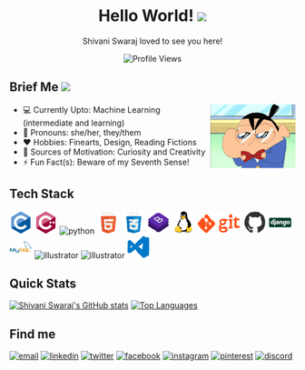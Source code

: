 
<div align=center>

# Hello World! <img src="https://emojis.slackmojis.com/emojis/images/1531849430/4246/blob-sunglasses.gif?1531849430" width="30px"></h1>
Shivani Swaraj loved to see you here!
<!-- an incoming animated header -->
![Profile Views](https://komarev.com/ghpvc/?username=seventh-sense-claims)
</div>


## Brief Me <img src="https://media.giphy.com/media/VgCDAzcKvsR6OM0uWg/giphy.gif" width="50"> 

<img align="right" alt="GIF" src="assets/shinchan.gif" width="150" />

- :computer: Currently Upto: Machine Learning (intermediate and learning)
- :girl: Pronouns: she/her, they/them
- :heart: Hobbies: Finearts, Design, Reading Fictions
- :dart: Sources of Motivation: Curiosity and Creativity
- :zap: Fun Fact(s): Beware of my Seventh Sense!
<!-- ek quote bhi aayega -->


## Tech Stack

<p>
<img src="https://raw.githubusercontent.com/devicons/devicon/c5378d6c2510ffa0b3e4475af95618a8048d6cf1/icons/c/c-original.svg" alt="c" width="40" height="40"/> 
<img src="https://raw.githubusercontent.com/devicons/devicon/c5378d6c2510ffa0b3e4475af95618a8048d6cf1/icons/cplusplus/cplusplus-original.svg" alt="cplusplus" width="40" height="40"/> 
<img src="https://i.giphy.com/media/LMt9638dO8dftAjtco/200.webp" alt="python" width="40" height="40"/> 
<img src="assets/html.gif" alt="html5" width="40" height="40"/> 
<img src="assets/css.gif" alt="css3" width="40" height="40"/> 
<img src="assets/bootstrap.gif" alt="bootstrap" width="40" height="40"/> 
<img src="https://raw.githubusercontent.com/devicons/devicon/c5378d6c2510ffa0b3e4475af95618a8048d6cf1/icons/linux/linux-original.svg" alt="linux" width="40" height="40"/> 
<img src="assets/git.gif" alt="git" width="80"/> 
<img src="assets/github.webp" alt="github" width="40" height="40"/> 
<img src="https://raw.githubusercontent.com/devicons/devicon/c5378d6c2510ffa0b3e4475af95618a8048d6cf1/icons/django/django-original.svg" alt="django" width="40" height="40"/>
<img src="https://raw.githubusercontent.com/devicons/devicon/c5378d6c2510ffa0b3e4475af95618a8048d6cf1/icons/mysql/mysql-original-wordmark.svg" alt="mysql" width="40" height="40"/> 
<img src="https://upload.wikimedia.org/wikipedia/commons/thumb/f/fb/Adobe_Illustrator_CC_icon.svg/1051px-Adobe_Illustrator_CC_icon.svg.png" alt="illustrator" width="40" height="40"/> 
<img src="https://upload.wikimedia.org/wikipedia/commons/thumb/c/c2/Adobe_XD_CC_icon.svg/1200px-Adobe_XD_CC_icon.svg.png" alt="illustrator" width="40" height="40"/>
<img src="assets/vscode.webp" alt="vscode" width="40" height="40"/>
</p>


## Quick Stats

<a href="https://github.com/seventh-sense-claims/seventh-sense-claims"><img src="https://github-readme-stats.vercel.app/api?username=seventh-sense-claims&hide=stars,prs&count_private=true&show_icons=true&theme=omni" alt="Shivani Swaraj's GitHub stats"></a>
<a href="https://github.com/seventh-sense-claims/seventh-sense-claims"><img src="https://github-readme-stats.vercel.app/api/top-langs/?username=seventh-sense-claims&hide=css,javascript&langs_count=6&layout=compact&theme=omni" alt="Top Languages"></a>
<!-- theme=maroongold: will use someday, hp vala feel deta -->


## Find me

<a href="mailto:shivaniswaraj68702@gmail.com"><img src="https://img.icons8.com/color/96/000000/gmail.png" alt="email" width="50" /></a>
<a href="https://www.linkedin.com/in/shivani-swaraj"><img src="https://img.icons8.com/color/96/000000/linkedin.png" alt="linkedin" width="50" /></a>
<a href="https://twitter.com/7thSenseClaims"><img src="https://img.icons8.com/color/96/000000/twitter-squared.png" alt="twitter" width="50" /></a>
<a href="https://www.facebook.com/shivani.swaraj.372"><img src="https://img.icons8.com/color/96/000000/facebook.png" alt="facebook" width="50" /></a>
<a href="https://www.instagram.com/seventh_sense_claims"><img src="https://img.icons8.com/color/96/000000/instagram-new.png" alt="instagram" width="50" /></a>
<a href="https://fr.pinterest.com/shivaniswaraj68702"><img src="https://img.icons8.com/color/96/000000/pinterest--v1.png" alt="pinterest" width="50" /></a>
<a href="mailto:v_shh#5907"><img src="https://img.icons8.com/color/96/000000/discord-logo.png" alt="discord" width="50" /></a>
<!-- <a href="https://medium.com/@matyo91"><img src="https://img.icons8.com/color/96/000000/medium-logo.png" alt="medium" width="50" /></a> -->

<!--
**grad-date/grad-date** is a ✨ _special_ ✨ repository because its `README.md` (this file) appears on your GitHub profile.

Here are some ideas to get you started:

- 🔭 I’m currently working on ...
- 🌱 I’m currently learning ...
- 👯 I’m looking to collaborate on ...
- 🤔 I’m looking for help with ...
- 💬 Ask me about ...
- 📫 How to reach me: ...
- 😄 Pronouns: ...
- ⚡ Fun fact: ...
-->
